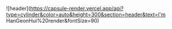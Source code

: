 ![header](https://capsule-render.vercel.app/api?type=cylinder&color=auto&height=300&section=header&text=I'm HanGeonHui%20render&fontSize=90)
